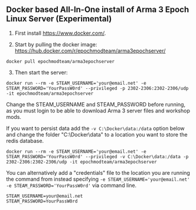 ## Docker based All-In-One install of Arma 3 Epoch Linux Server (Experimental)


1. First install https://www.docker.com/. 

2. Start by pulling the docker image: https://hub.docker.com/r/epochmodteam/arma3epochserver/

```
docker pull epochmodteam/arma3epochserver
```

3. Then start the server:
```
docker run --rm -e STEAM_USERNAME='your@email.net' -e STEAM_PASSWORD='YourPassW0rd' --privileged -p 2302-2306:2302-2306/udp -it epochmodteam/arma3epochserver
```

Change the STEAM_USERNAME and STEAM_PASSWORD before running, as you must login to be able to download Arma 3 server files and workshop mods.

If you want to persist data add the ```-v C:\Docker\data:/data``` option below and change the folder "C:\Docker\data" to a location you want to store the redis database.
```
docker run --rm -e STEAM_USERNAME='your@email.net' -e STEAM_PASSWORD='YourPassW0rd' --privileged -v C:\Docker\data:/data -p 2302-2306:2302-2306/udp -it epochmodteam/arma3epochserver
```

You can alternatively add a "credentials" file to the location you are running the command from instead specifying ```-e STEAM_USERNAME='your@email.net' -e STEAM_PASSWORD='YourPassW0rd'``` via command line.

```
STEAM_USERNAME=your@email.net
STEAM_PASSWORD=YourPassW0rd
```

